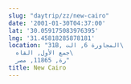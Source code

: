 ```yaml
---
slug: "daytrip/zz/new-cairo"
date: '2001-01-30T04:37:00'
lat: '30.059175083976395'
lng: '31.45818285878181'
location: "31B, المجاورة 6, الت\
  جمع الأول, القاه\
  رة, 11865, مصر"
title: New Cairo
---
```



